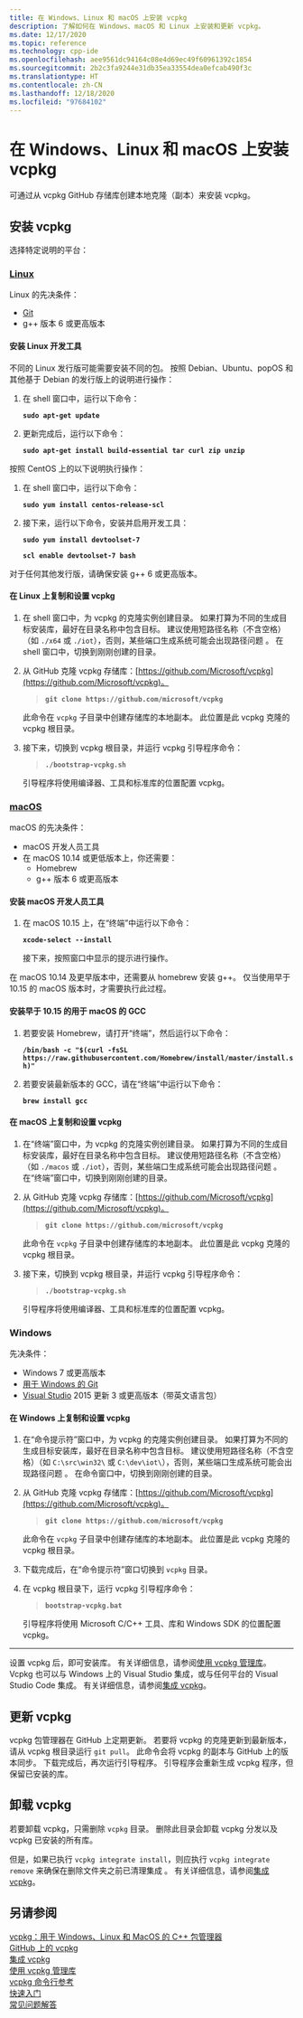 ```yaml
---
title: 在 Windows、Linux 和 macOS 上安装 vcpkg
description: 了解如何在 Windows、macOS 和 Linux 上安装和更新 vcpkg。
ms.date: 12/17/2020
ms.topic: reference
ms.technology: cpp-ide
ms.openlocfilehash: aee9561dc94164c08e4d69ec49f60961392c1854
ms.sourcegitcommit: 2b2c3fa9244e31db35ea33554dea0efcab490f3c
ms.translationtype: HT
ms.contentlocale: zh-CN
ms.lasthandoff: 12/18/2020
ms.locfileid: "97684102"
---
```

# <a name="install-vcpkg-on-windows-linux-and-macos"></a>在 Windows、Linux 和 macOS 上安装 vcpkg

可通过从 vcpkg GitHub 存储库创建本地克隆（副本）来安装 vcpkg。

## <a name="install-vcpkg"></a>安装 vcpkg

选择特定说明的平台：

### <a name="linux"></a>[Linux](#tab/linux)

Linux 的先决条件：

- [Git](https://git-scm.com/downloads)
- g++ 版本 6 或更高版本

#### <a name="to-install-linux-development-tools"></a>安装 Linux 开发工具

不同的 Linux 发行版可能需要安装不同的包。 按照 Debian、Ubuntu、popOS 和其他基于 Debian 的发行版上的说明进行操作：

1. 在 shell 窗口中，运行以下命令：

   **`sudo apt-get update`**

1. 更新完成后，运行以下命令：

   **`sudo apt-get install build-essential tar curl zip unzip`**

按照 CentOS 上的以下说明执行操作：

1. 在 shell 窗口中，运行以下命令：

   **`sudo yum install centos-release-scl`**

1. 接下来，运行以下命令，安装并启用开发工具：

   **`sudo yum install devtoolset-7`**

   **`scl enable devtoolset-7 bash`**

对于任何其他发行版，请确保安装 g++ 6 或更高版本。

#### <a name="to-copy-and-set-up-vcpkg-on-linux"></a>在 Linux 上复制和设置 vcpkg

1. 在 shell 窗口中，为 vcpkg 的克隆实例创建目录。 如果打算为不同的生成目标安装库，最好在目录名称中包含目标。 建议使用短路径名称（不含空格）（如 `./x64` 或 `./iot`），否则，某些端口生成系统可能会出现路径问题 。 在 shell 窗口中，切换到刚刚创建的目录。

1. 从 GitHub 克隆 vcpkg 存储库：[https://github.com/Microsoft/vcpkg](https://github.com/Microsoft/vcpkg)。

   > **`git clone https://github.com/microsoft/vcpkg`**

   此命令在 `vcpkg` 子目录中创建存储库的本地副本。 此位置是此 vcpkg 克隆的 vcpkg 根目录。

1. 接下来，切换到 vcpkg 根目录，并运行 vcpkg 引导程序命令：

   > **`./bootstrap-vcpkg.sh`**

   引导程序将使用编译器、工具和标准库的位置配置 vcpkg。

### <a name="macos"></a>[macOS](#tab/macos)

macOS 的先决条件：

- macOS 开发人员工具
- 在 macOS 10.14 或更低版本上，你还需要：
  - Homebrew
  - g++ 版本 6 或更高版本

#### <a name="to-install-macos-developer-tools"></a>安装 macOS 开发人员工具

1. 在 macOS 10.15 上，在“终端”中运行以下命令：

   **`xcode-select --install`**

   接下来，按照窗口中显示的提示进行操作。

在 macOS 10.14 及更早版本中，还需要从 homebrew 安装 g++。 仅当使用早于 10.15 的 macOS 版本时，才需要执行此过程。

#### <a name="to-install-gcc-for-macos-before-1015"></a>安装早于 10.15 的用于 macOS 的 GCC

1. 若要安装 Homebrew，请打开“终端”，然后运行以下命令：

   **`/bin/bash -c "$(curl -fsSL https://raw.githubusercontent.com/Homebrew/install/master/install.sh)"`**

1. 若要安装最新版本的 GCC，请在“终端”中运行以下命令：

   **`brew install gcc`**

#### <a name="to-copy-and-set-up-vcpkg-on-macos"></a>在 macOS 上复制和设置 vcpkg

1. 在“终端”窗口中，为 vcpkg 的克隆实例创建目录。 如果打算为不同的生成目标安装库，最好在目录名称中包含目标。 建议使用短路径名称（不含空格）（如 `./macos` 或 `./iot`），否则，某些端口生成系统可能会出现路径问题 。 在“终端”窗口中，切换到刚刚创建的目录。

1. 从 GitHub 克隆 vcpkg 存储库：[https://github.com/Microsoft/vcpkg](https://github.com/Microsoft/vcpkg)。

   > **`git clone https://github.com/microsoft/vcpkg`**

   此命令在 `vcpkg` 子目录中创建存储库的本地副本。 此位置是此 vcpkg 克隆的 vcpkg 根目录。

1. 接下来，切换到 vcpkg 根目录，并运行 vcpkg 引导程序命令：

   > **`./bootstrap-vcpkg.sh`**

   引导程序将使用编译器、工具和标准库的位置配置 vcpkg。

### <a name="windows"></a>Windows

先决条件：

- Windows 7 或更高版本
- [用于 Windows 的 Git](https://git-scm.com/downloads)
- [Visual Studio](https://visualstudio.microsoft.com/) 2015 更新 3 或更高版本（带英文语言包）

#### <a name="to-copy-and-set-up-vcpkg-on-windows"></a>在 Windows 上复制和设置 vcpkg

1. 在“命令提示符”窗口中，为 vcpkg 的克隆实例创建目录。 如果打算为不同的生成目标安装库，最好在目录名称中包含目标。 建议使用短路径名称（不含空格）（如 `C:\src\win32\` 或 `C:\dev\iot\`），否则，某些端口生成系统可能会出现路径问题 。 在命令窗口中，切换到刚刚创建的目录。

1. 从 GitHub 克隆 vcpkg 存储库：[https://github.com/Microsoft/vcpkg](https://github.com/Microsoft/vcpkg)。

   > **`git clone https://github.com/microsoft/vcpkg`**

   此命令在 `vcpkg` 子目录中创建存储库的本地副本。 此位置是此 vcpkg 克隆的 vcpkg 根目录。

1. 下载完成后，在“命令提示符”窗口切换到 `vcpkg` 目录。

1. 在 vcpkg 根目录下，运行 vcpkg 引导程序命令：

   > **`bootstrap-vcpkg.bat`**

   引导程序将使用 Microsoft C/C++ 工具、库和 Windows SDK 的位置配置 vcpkg。

---

设置 vcpkg 后，即可安装库。 有关详细信息，请参阅[使用 vcpkg 管理库](manage-libraries-with-vcpkg.md)。 Vcpkg 也可以与 Windows 上的 Visual Studio 集成，或与任何平台的 Visual Studio Code 集成。 有关详细信息，请参阅[集成 vcpkg](integrate-vcpkg.md)。

## <a name="update-vcpkg"></a>更新 vcpkg

vcpkg 包管理器在 GitHub 上定期更新。 若要将 vcpkg 的克隆更新到最新版本，请从 vcpkg 根目录运行 `git pull`。 此命令会将 vcpkg 的副本与 GitHub 上的版本同步。 下载完成后，再次运行引导程序。 引导程序会重新生成 vcpkg 程序，但保留已安装的库。

## <a name="uninstall-vcpkg"></a>卸载 vcpkg

若要卸载 vcpkg，只需删除 `vcpkg` 目录。 删除此目录会卸载 vcpkg 分发以及 vcpkg 已安装的所有库。

但是，如果已执行 `vcpkg integrate install`，则应执行 `vcpkg integrate remove` 来确保在删除文件夹之前已清理集成 。 有关详细信息，请参阅[集成 vcpkg](integrate-vcpkg.md)。

## <a name="see-also"></a>另请参阅

[vcpkg：用于 Windows、Linux 和 MacOS 的 C++ 包管理器](./vcpkg.md)\
[GitHub 上的 vcpkg](https://github.com/Microsoft/vcpkg)\
[集成 vcpkg](integrate-vcpkg.md)\
[使用 vcpkg 管理库](manage-libraries-with-vcpkg.md)\
[vcpkg 命令行参考](vcpkg-command-line-reference.md)\
[快速入门](https://github.com/microsoft/vcpkg/blob/master/docs/index.md)\
[常见问题解答](https://github.com/microsoft/vcpkg/blob/master/docs/about/faq.md)
